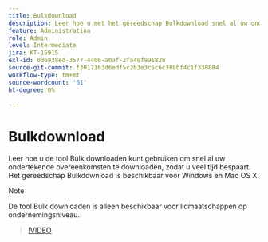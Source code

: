 ```yaml
---
title: Bulkdownload
description: Leer hoe u met het gereedschap Bulkdownload snel al uw ondertekende overeenkomsten kunt downloaden
feature: Administration
role: Admin
level: Intermediate
jira: KT-15915
exl-id: 0d6938ed-3577-4406-a0af-2fa48f991838
source-git-commit: f3017163d6edf5c2b3e3c6c6c388bf4c1f338084
workflow-type: tm+mt
source-wordcount: '61'
ht-degree: 0%

---
```


# Bulkdownload

Leer hoe u de tool Bulk downloaden kunt gebruiken om snel al uw ondertekende overeenkomsten te downloaden, zodat u veel tijd bespaart. Het gereedschap Bulkdownload is beschikbaar voor Windows en Mac OS X.

>[!NOTE]
>
>De tool Bulk downloaden is alleen beschikbaar voor lidmaatschappen op ondernemingsniveau.

>[!VIDEO](https://video.tv.adobe.com/v/3432693?quality=12&learn=on&hidetitle=true)
